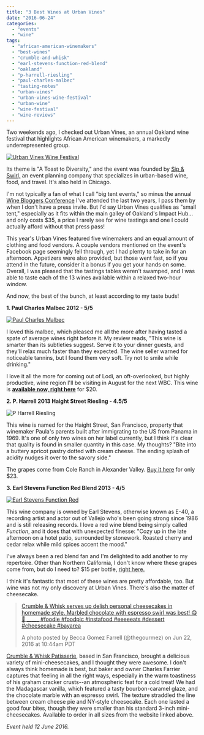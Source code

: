 ```yaml
---
title: "3 Best Wines at Urban Vines"
date: "2016-06-24"
categories:
  - "events"
  - "wine"
tags:
  - "african-american-winemakers"
  - "best-wines"
  - "crumble-and-whisk"
  - "earl-stevens-function-red-blend"
  - "oakland"
  - "p-harrell-riesling"
  - "paul-charles-malbec"
  - "tasting-notes"
  - "urban-vines"
  - "urban-vines-wine-festival"
  - "urban-wine"
  - "wine-festival"
  - "wine-reviews"
---
```


Two weekends ago, I checked out Urban Vines, an annual Oakland wine festival that highlights African American winemakers, a markedly underrepresented group.

[![Urban Vines Wine Festival](http://s3.amazonaws.com/thegourmez-wpmedia/2016/06/12916757_945860908861528_6172798177295254504_o-500x500.jpg)](http://s3.amazonaws.com/thegourmez-wpmedia/2016/06/12916757_945860908861528_6172798177295254504_o.jpg)

Its theme is "A Toast to Diversity," and the event was founded by [Sip & Swirl,](http://www.sipandswirlevents.com/) an event planning company that specializes in urban-based wine, food, and travel. It's also held in Chicago.

I'm not typically a fan of what I call "big tent events," so minus the annual [Wine Bloggers Conference](http://winebloggersconference.org/) I've attended the last two years, I pass them by when I don't have a press invite. But I'd say Urban Vines qualifies as "small tent," especially as it fits within the main galley of Oakland's Impact Hub…and only costs $35, a price I rarely see for wine tastings and one I could actually afford without that press pass!

This year's Urban Vines featured five winemakers and an equal amount of clothing and food vendors. A couple vendors mentioned on the event's Facebook page seemingly fell through, yet I had plenty to take in for an afternoon. Appetizers were also provided, but those went fast, so if you attend in the future, consider it a bonus if you get your hands on some. Overall, I was pleased that the tastings tables weren't swamped, and I was able to taste each of the 13 wines available within a relaxed two-hour window.

And now, the best of the bunch, at least according to my taste buds!

**1\. Paul Charles Malbec 2012 - 5/5**

[![Paul Charles Malbec](http://s3.amazonaws.com/thegourmez-wpmedia/2016/06/Paul-Charles-Malbec-375x500.jpg)](http://s3.amazonaws.com/thegourmez-wpmedia/2016/06/Paul-Charles-Malbec.jpg)

I loved this malbec, which pleased me all the more after having tasted a spate of average wines right before it. My review reads, "This wine is smarter than its subtleties suggest. Serve it to your dinner guests, and they'll relax much faster than they expected. The wine seller warned for noticeable tannins, but I found them very soft. Try not to smile while drinking."

I love it all the more for coming out of Lodi, an oft-overlooked, but highly productive, wine region I'll be visiting in August for the next WBC. This wine is [**available now, right here**](http://charleswineco.com/products/malbec-2012) for $20.

**2\. P. Harrell 2013 Haight Street Riesling - 4.5/5**

![P Harrell Riesling](http://s3.amazonaws.com/thegourmez-wpmedia/2016/06/p-harrell-375x500.jpg)

This wine is named for the Haight Street, San Francisco, property that winemaker Paula's parents built after immigrating to the US from Panama in 1969. It's one of only two wines on her label currently, but I think it's clear that quality is found in smaller quantity in this case. My thoughts? "Bite into a buttery apricot pastry dotted with cream cheese. The ending splash of acidity nudges it over to the savory side."

The grapes come from Cole Ranch in Alexander Valley. [Buy it here](http://pharrellwines.com/index.php/wines/) for only $23.

**3\. Earl Stevens Function Red Blend 2013 - 4/5**

[![Earl Stevens Function Red](http://s3.amazonaws.com/thegourmez-wpmedia/2016/06/earlstevensfunctionred-281x500.jpg)](http://s3.amazonaws.com/thegourmez-wpmedia/2016/06/earlstevensfunctionred.jpg)

This wine company is owned by Earl Stevens, otherwise known as E-40, a recording artist and actor out of Vallejo who's been going strong since 1986 and is still releasing records. I love a red wine blend being simply called _Function_, and it does that with unexpected finesse: "Cozy up in the late afternoon on a hotel patio, surrounded by stonework. Roasted cherry and cedar relax while mild spices accent the mood."

I've always been a red blend fan and I'm delighted to add another to my repertoire. Other than Northern California, I don't know where these grapes come from, but do I need to? $15 per bottle, [right here.](http://shop.earlstevensselections.com/The-Wines)

I think it's fantastic that most of these wines are pretty affordable, too. But wine was not my only discovery at Urban Vines. There's also the matter of cheesecake.

> [Crumble & Whisk serves up delish personal cheesecakes in homemade style. Marbled chocolate with espresso swirl was best! 😋🍰 \_\_\_\_\_ #foodie #foodpic #instafood #eeeeeats #dessert #cheesecake #bayarea](https://www.instagram.com/p/BG9zFbiwQhg/)
>
> A photo posted by Becca Gomez Farrell (@thegourmez) on Jun 22, 2016 at 10:44am PDT

[Crumble & Whisk Patisserie](http://crumbleandwhisk.com/), based in San Francisco, brought a delicious variety of mini-cheesecakes, and I thought they were awesome. I don't always think homemade is best, but baker and owner Charles Farrier captures that feeling in all the right ways, especially in the warm toastiness of his graham cracker crusts--an atmospheric feat for a cold treat! We had the Madagascar vanilla, which featured a tasty bourbon-caramel glaze, and the chocolate marble with an espresso swirl. The texture straddled the line between cream cheese pie and NY-style cheesecake. Each one lasted a good four bites, though they were smaller than his standard 3-inch mini-cheesecakes. Available to order in all sizes from the website linked above.

_Event held 12 June 2016._

